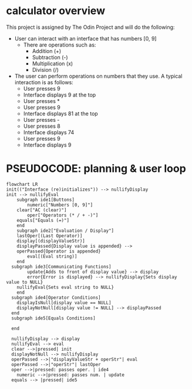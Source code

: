 # calculator overview

This project is assigned by The Odin Project and will do the following:

- User can interact with an interface that has numbers [0, 9]
  - There are operations such as:
    - Addition (+)
    - Subtraction (-)
    - Multiplication (x)
    - Division (/)
- The user can perform operations on numbers that they use. A typical interaction is as follows:
  - User presses 9
  - Interface displays 9 at the top
  - User presses \*
  - User presses 9
  - Interface displays 81 at the top
  - User presses -
  - User presses 8
  - Interface displays 74
  - User presses 9
  - Interface displays 9

# PSEUDOCODE: planning & user loop
```mermaid
flowchart LR
init(("Interface (re)initializes")) --> nullifyDisplay
init --> nullifyEval
	subgraph ide1[Buttons]
		numeric["Numbers [0, 9]"]
    clear["AC (clear)"]
		oper["Operators (* / + -)"]
    equals["Equals (=)"]
	end
	subgraph ide2["Evaluation / Display"]
    lastOper[(Last Operator)]
    display[(displayValueStr)]
    displayPassed{Display value is appended} --> 
    operPassed{Operator is appended}
		eval[(Eval string)]
	end
  subgraph ide3[Communicating Functions]
		update{Adds to front of display value} --> display
		error{Error is displayed} --> nullifyDisplay{Sets display value to NULL}
    nullifyEval{Sets eval string to NULL}
	end
  subgraph ide4[Operator Conditions]
    displayIsNull[display value == NULL]
    displayNotNull[display value != NULL] --> displayPassed
  end
  subgraph ide5[Equals Conditions]
  
  end

  nullifyDisplay --> display
  nullifyEval --> eval
  clear -->|pressed| init
  displayNotNull --> nullifyDisplay
  operPassed -->|"displayValueStr + operStr"| eval
  operPassed -->|"operStr"| lastOper
  oper -->|pressed: passes oper. | ide4
	numeric -->|pressed: passes num. | update
  equals --> |pressed| ide5
```

